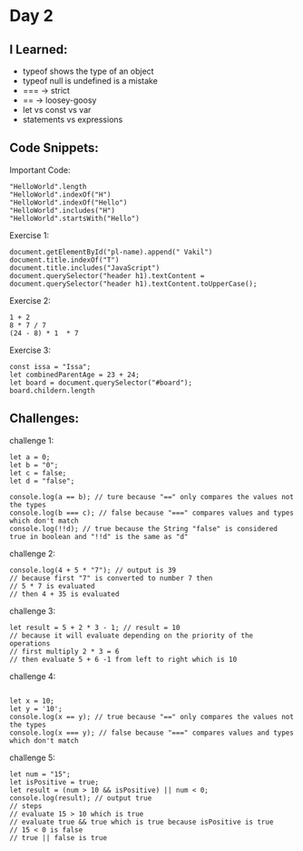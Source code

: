 # Day 2


## I Learned: 

- typeof shows the type of an object
- typeof null is undefined is a mistake
- === -> strict
- == -> loosey-goosy
- let vs const vs var
- statements vs expressions
  

## Code Snippets:

Important Code: 
```JS
"HelloWorld".length
"HelloWorld".indexOf("H")
"HelloWorld".indexOf("Hello")
"HelloWorld".includes("H")
"HelloWorld".startsWith("Hello")

```

Exercise 1: 

```JS
document.getElementById("pl-name).append(" Vakil")
document.title.indexOf("T")
document.title.includes("JavaScript")
document.querySelector("header h1).textContent = document.querySelector("header h1).textContent.toUpperCase();

```

Exercise 2: 

```JS
1 + 2
8 * 7 / 7
(24 - 8) * 1  * 7
```

Exercise 3: 

```JS
const issa = "Issa";
let combinedParentAge = 23 + 24;
let board = document.querySelector("#board");
board.childern.length
```

## Challenges: 

challenge 1: 

```JS
let a = 0;
let b = "0";
let c = false;
let d = "false";

console.log(a == b); // ture because "==" only compares the values not the types
console.log(b === c); // false because "===" compares values and types which don't match
console.log(!!d); // true because the String "false" is considered true in boolean and "!!d" is the same as "d"
```



challenge 2: 

```JS
console.log(4 + 5 * "7"); // output is 39
// because first "7" is converted to number 7 then
// 5 * 7 is evaluated
// then 4 + 35 is evaluated

```


challenge 3: 

```JS
let result = 5 + 2 * 3 - 1; // result = 10
// because it will evaluate depending on the priority of the operations
// first multiply 2 * 3 = 6
// then evaluate 5 + 6 -1 from left to right which is 10

```


challenge 4: 

```JS

let x = 10;
let y = '10';
console.log(x == y); // true because "==" only compares the values not the types
console.log(x === y); // false because "===" compares values and types which don't match

```

challenge 5: 

```JS
let num = "15";
let isPositive = true;
let result = (num > 10 && isPositive) || num < 0;
console.log(result); // output true
// steps
// evaluate 15 > 10 which is true
// evaluate true && true which is true because isPositive is true
// 15 < 0 is false
// true || false is true 

```

